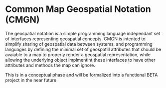 # Common Map Geospatial Notation (CMGN)
The geospatial notation is a simple programming language independant set of interfaces representing geospatial concepts. CMGN  is intented to simplify sharing of geospatial data between systems, and programming languages by defining the minimal set of geospatill attributes that should be avaiable to a map to properly render a geospatial representation, while allowing the underlying object implmentint these interfaces to have other attributes and methods the map can ignore.

This is in a conceptual phase and will be formalized into a functional BETA project in the near future
